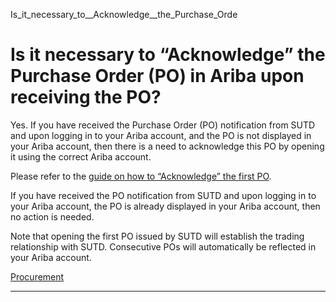 Is_it_necessary_to__Acknowledge__the_Purchase_Orde



Is it necessary to “Acknowledge” the Purchase Order (PO) in Ariba upon receiving the PO?
========================================================================================

Yes. If you have received the Purchase Order (PO) notification from SUTD and upon logging in to your Ariba account, and the PO is not displayed in your Ariba account, then there is a need to acknowledge this PO by opening it using the correct Ariba account.

Please refer to the [guide on how to “Acknowledge” the first PO](/wp-content/uploads/2024/11/Purchase-Order-Acknowledgement.pdf).

If you have received the PO notification from SUTD and upon logging in to your Ariba account, the PO is already displayed in your Ariba account, then no action is needed.

Note that opening the first PO issued by SUTD will establish the trading relationship with SUTD. Consecutive POs will automatically be reflected in your Ariba account.

[Procurement](https://www.sutd.edu.sg/tag/procurement/)

---

